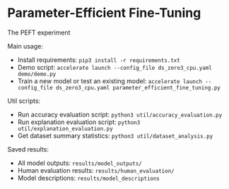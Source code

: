 # Parameter-Efficient Fine-Tuning
The PEFT experiment

Main usage:
 - Install requirements: `pip3 install -r requirements.txt`
 - Demo script: `accelerate launch --config_file ds_zero3_cpu.yaml demo/demo.py`
 - Train a new model or test an existing model: `accelerate launch --config_file ds_zero3_cpu.yaml parameter_efficient_fine_tuning.py`

Util scripts:
 - Run accuracy evaluation script: `python3 util/accuracy_evaluation.py`
 - Run explanation evaluation script: `python3 util/explanation_evaluation.py`
 - Get dataset summary statistics: `python3 util/dataset_analysis.py`

Saved results:
 - All model outputs: `results/model_outputs/`
 - Human evaluation results: `results/human_evaluation/`
 - Model descriptions: `results/model_descriptions`
